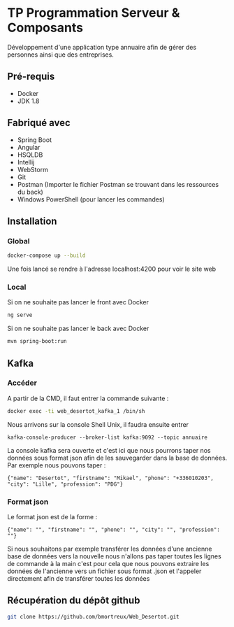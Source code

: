 # TP Programmation Serveur & Composants
Développement d'une application type annuaire afin de gérer des personnes ainsi que des entreprises.
## Pré-requis
- Docker
- JDK 1.8
## Fabriqué avec
- Spring Boot
- Angular
- HSQLDB
- Intellij
- WebStorm
- Git
- Postman (Importer le fichier Postman se trouvant dans les ressources du back)
- Windows PowerShell (pour lancer les commandes)
## Installation
### Global
```bash
docker-compose up --build
```
Une fois lancé se rendre à l'adresse localhost:4200 pour voir le site web
### Local
Si on ne souhaite pas lancer le front avec Docker
```bash
ng serve
```
Si on ne souhaite pas lancer le back avec Docker
```bash
mvn spring-boot:run
```
## Kafka
### Accéder
A partir de la CMD, il faut entrer la commande suivante :
```bash
docker exec -ti web_desertot_kafka_1 /bin/sh
```
Nous arrivons sur la console Shell Unix, il faudra ensuite entrer
```
kafka-console-producer --broker-list kafka:9092 --topic annuaire
```
La console kafka sera ouverte et c'est ici que nous pourrons taper nos données sous format json afin de les sauvegarder dans la base de données.
Par exemple nous pouvons taper : 
```
{"name": "Desertot", "firstname": "Mikael", "phone": "+336010203", "city": "Lille", "profession": "PDG"}
```
### Format json
Le format json est de la forme :
```
{"name": "", "firstname": "", "phone": "", "city": "", "profession": ""}
```
Si nous souhaitons par exemple transférer les données d'une ancienne base de données vers la nouvelle nous n'allons pas taper toutes les lignes de commande à la main c'est pour cela que nous pouvons extraire les données de l'ancienne vers un fichier sous format .json et l'appeler directement afin de transférer toutes les données
## Récupération du dépôt github
```bash
git clone https://github.com/bmortreux/Web_Desertot.git
```
